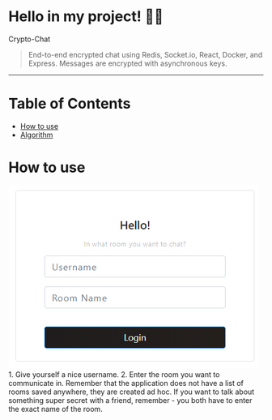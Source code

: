 # Hello in my project! 👋👋
Crypto-Chat
> End-to-end encrypted chat using Redis, Socket.io, React, Docker, and Express. Messages are encrypted with asynchronous keys.
<hr>

# Table of Contents
* [How to use](#how-to-use)
* [Algorithm](#algorithm)


# <a name="how-to-use"></a>How to use
<img src="./readmesrc/login.png"> 
1. Give yourself a nice username.
2. Enter the room you want to communicate in. Remember that the application does not have a list of rooms saved anywhere, they are created ad hoc. If you want to talk about something super secret with a friend, remember - you both have to enter the exact name of the room.
